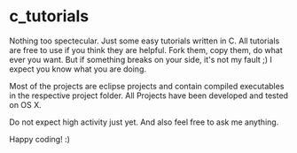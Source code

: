 c_tutorials
===========

Nothing too spectecular. Just some easy tutorials written in C.
All tutorials are free to use if you think they are helpful. Fork them, copy them, do what ever you want.
But if something breaks on your side, it's not my fault ;) I expect you know what you are doing.

Most of the projects are eclipse projects and contain compiled executables in the respective project folder.
All Projects have been developed and tested on OS X.

Do not expect high activity just yet.
And also feel free to ask me anything.


Happy coding! :)
